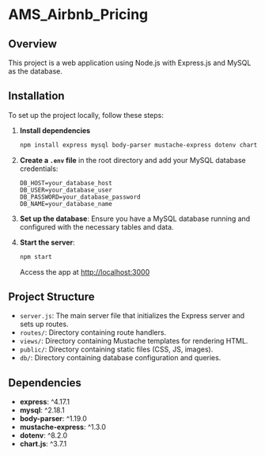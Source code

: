 # AMS_Airbnb_Pricing

## Overview
This project is a web application using Node.js with Express.js and MySQL as the database.

## Installation

To set up the project locally, follow these steps:

1. **Install dependencies**
    ```bash
    npm install express mysql body-parser mustache-express dotenv chart.js
    ```

2. **Create a `.env` file** in the root directory and add your MySQL database credentials:
    ```plaintext
    DB_HOST=your_database_host
    DB_USER=your_database_user
    DB_PASSWORD=your_database_password
    DB_NAME=your_database_name
    ```

3. **Set up the database**: Ensure you have a MySQL database running and configured with the necessary tables and data.

4. **Start the server**:
    ```bash
    npm start
    ```
    Access the app at [http://localhost:3000](http://localhost:3000)


## Project Structure

- `server.js`: The main server file that initializes the Express server and sets up routes.
- `routes/`: Directory containing route handlers.
- `views/`: Directory containing Mustache templates for rendering HTML.
- `public/`: Directory containing static files (CSS, JS, images).
- `db/`: Directory containing database configuration and queries.

## Dependencies
- **express**: ^4.17.1
- **mysql**: ^2.18.1
- **body-parser**: ^1.19.0
- **mustache-express**: ^1.3.0
- **dotenv**: ^8.2.0
- **chart.js**: ^3.7.1
